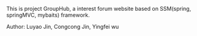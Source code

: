 This is project GroupHub, a interest forum website based on SSM(spring, springMVC, mybaits) framework.

Author: Luyao Jin, Congcong Jin, Yingfei wu